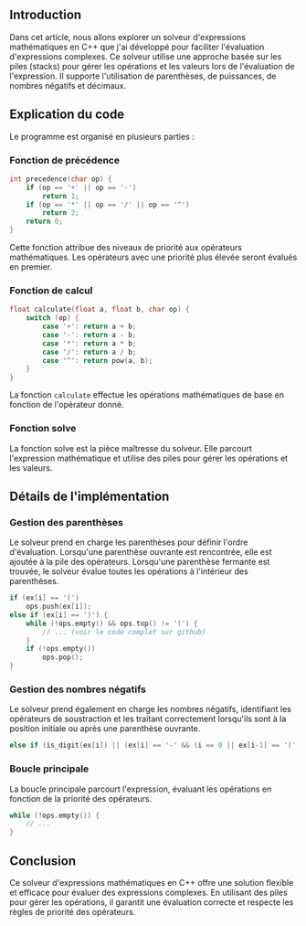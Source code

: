 ## Introduction

Dans cet article, nous allons explorer un solveur d'expressions mathématiques en C++ que j'ai développé pour faciliter l'évaluation d'expressions complexes. Ce solveur utilise une approche basée sur les piles (stacks) pour gérer les opérations et les valeurs lors de l'évaluation de l'expression.
Il supporte l'utilisation de parenthèses, de puissances, de nombres négatifs et décimaux.

## Explication du code

Le programme est organisé en plusieurs parties :

### Fonction de précédence

```cpp
int precedence(char op) {
	if (op == '+' || op == '-')
		return 1;
	if (op == '*' || op == '/' || op == '^')
		return 2;
	return 0;
}
```

Cette fonction attribue des niveaux de priorité aux opérateurs mathématiques. Les opérateurs avec une priorité plus élevée seront évalués en premier.

### Fonction de calcul

```cpp
float calculate(float a, float b, char op) {
    switch (op) {
        case '+': return a + b;
        case '-': return a - b;
        case '*': return a * b;
        case '/': return a / b;
        case '^': return pow(a, b);
    }
}
```

La fonction `calculate` effectue les opérations mathématiques de base en fonction de l'opérateur donné.

### Fonction solve

La fonction solve est la pièce maîtresse du solveur. Elle parcourt l'expression mathématique et utilise des piles pour gérer les opérations et les valeurs.

## Détails de l'implémentation
### Gestion des parenthèses
Le solveur prend en charge les parenthèses pour définir l'ordre d'évaluation. Lorsqu'une parenthèse ouvrante est rencontrée, elle est ajoutée à la pile des opérateurs. Lorsqu'une parenthèse fermante est trouvée, le solveur évalue toutes les opérations à l'intérieur des parenthèses.

```cpp
if (ex[i] == '(')
    ops.push(ex[i]);
else if (ex[i] == ')') {
    while (!ops.empty() && ops.top() != '(') {
        // ... (voir le code complet sur github)
    }
    if (!ops.empty())
        ops.pop();
}
```
### Gestion des nombres négatifs
Le solveur prend également en charge les nombres négatifs, identifiant les opérateurs de soustraction et les traitant correctement lorsqu'ils sont à la position initiale ou après une parenthèse ouvrante.

```cpp
else if (is_digit(ex[i]) || (ex[i] == '-' && (i == 0 || ex[i-1] == '(')))
```
### Boucle principale
La boucle principale parcourt l'expression, évaluant les opérations en fonction de la priorité des opérateurs.

```cpp
while (!ops.empty()) {
    // ... 
}
```
## Conclusion
Ce solveur d'expressions mathématiques en C++ offre une solution flexible et efficace pour évaluer des expressions complexes. En utilisant des piles pour gérer les opérations, il garantit une évaluation correcte et respecte les règles de priorité des opérateurs.